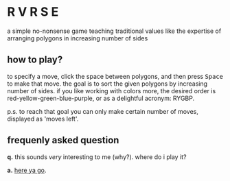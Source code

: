 # R V R S E
a simple no-nonsense game teaching traditional values like the expertise of arranging polygons in increasing number of sides


## how to play?
to specify a move, click the space between polygons, and then press <kbd>Space</kbd> to make that move. the goal is to sort the given polygons by increasing number of sides. if you like working with colors more, the desired order is red-yellow-green-blue-purple, or as a delightful acronym: RYGBP. 

p.s. to reach that goal you can only make certain number of moves, displayed as 'moves left'.

## frequenly asked question

**q.** this sounds _very_ interesting to me (why?). where do i play it?

**a.** [here ya go](https://cahilfil.github.io/rvrse).
